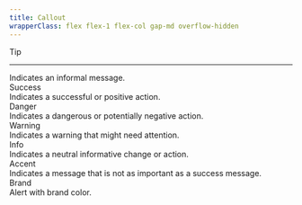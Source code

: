 ```yaml
---
title: Callout
wrapperClass: flex flex-1 flex-col gap-md overflow-hidden
---
```


<div class="vv-alert vv-alert--callout" role="alert">
  <div class="vv-alert__title">Tip</div>
  <hr />
  <div class="vv-alert__content">Indicates an informal message.</div>
</div>

<div class="vv-alert vv-alert--callout vv-alert--success" role="alert">
  <div class="vv-alert__title">Success</div>
  <div class="vv-alert__content">
    Indicates a successful or positive action.
  </div>
</div>

<div class="vv-alert vv-alert--callout vv-alert--danger" role="alert">
  <div class="vv-alert__title">Danger</div>
  <div class="vv-alert__content">
    Indicates a dangerous or potentially negative action.
  </div>
</div>

<div class="vv-alert vv-alert--callout vv-alert--warning" role="alert">
  <div class="vv-alert__title">Warning</div>
  <div class="vv-alert__content">
    Indicates a warning that might need attention.
  </div>
</div>

<div class="vv-alert vv-alert--callout vv-alert--info" role="alert">
  <div class="vv-alert__title">Info</div>
  <div class="vv-alert__content">
    Indicates a neutral informative change or action.
  </div>
</div>

<div class="vv-alert vv-alert--callout vv-alert--accent" role="alert">
  <div class="vv-alert__title">Accent</div>
  <div class="vv-alert__content">
    Indicates a message that is not as important as a success message.
  </div>
</div>

<div class="vv-alert vv-alert--callout vv-alert--brand" role="alert">
  <div class="vv-alert__title">Brand</div>
  <div class="vv-alert__content">Alert with brand color.</div>
</div>
